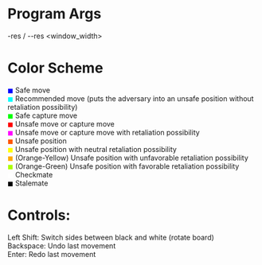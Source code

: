 # Program Args
-res / --res <window_width>

# Color Scheme
<span style="color:rgb(0,0,255)">&#9724;</span> Safe move  
<span style="color:rgb(0,255,255)">&#9724;</span> Recommended move (puts the adversary into an unsafe position without retaliation possibility)  
<span style="color:rgb(0,255,0)">&#9724;</span> Safe capture move  
<span style="color:rgb(255,0,0)">&#9724;</span> Unsafe move or capture move  
<span style="color:rgb(255,0,255)">&#9724;</span> Unsafe move or capture move with retaliation possibility  
<span style="color:rgb(255,86,0)">&#9724;</span> Unsafe position   
<span style="color:rgb(255,255,0)">&#9724;</span> Unsafe position with neutral retaliation possibility  
<span style="color:rgb(255,171,0)">&#9724;</span> (Orange-Yellow) Unsafe position with unfavorable retaliation possibility  
<span style="color:rgb(171,255,0)">&#9724;</span> (Orange-Green) Unsafe position with favorable retaliation possibility  
<span style="color:rgb(255,255,255)">&#9724;</span> Checkmate  
<span style="color:rgb(0,0,0)">&#9724;</span> Stalemate  

# Controls:
Left Shift: Switch sides between black and white (rotate board)  
Backspace: Undo last movement  
Enter: Redo last movement  
